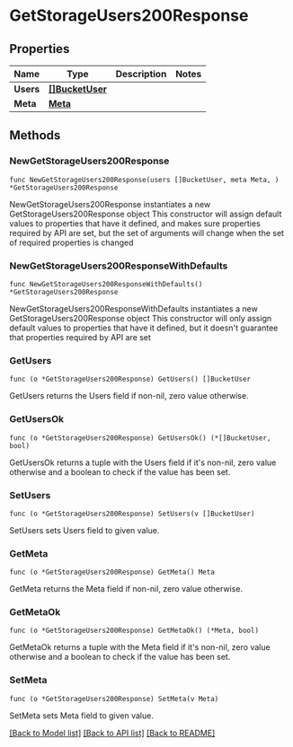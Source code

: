 # GetStorageUsers200Response

## Properties

Name | Type | Description | Notes
------------ | ------------- | ------------- | -------------
**Users** | [**[]BucketUser**](BucketUser.md) |  | 
**Meta** | [**Meta**](Meta.md) |  | 

## Methods

### NewGetStorageUsers200Response

`func NewGetStorageUsers200Response(users []BucketUser, meta Meta, ) *GetStorageUsers200Response`

NewGetStorageUsers200Response instantiates a new GetStorageUsers200Response object
This constructor will assign default values to properties that have it defined,
and makes sure properties required by API are set, but the set of arguments
will change when the set of required properties is changed

### NewGetStorageUsers200ResponseWithDefaults

`func NewGetStorageUsers200ResponseWithDefaults() *GetStorageUsers200Response`

NewGetStorageUsers200ResponseWithDefaults instantiates a new GetStorageUsers200Response object
This constructor will only assign default values to properties that have it defined,
but it doesn't guarantee that properties required by API are set

### GetUsers

`func (o *GetStorageUsers200Response) GetUsers() []BucketUser`

GetUsers returns the Users field if non-nil, zero value otherwise.

### GetUsersOk

`func (o *GetStorageUsers200Response) GetUsersOk() (*[]BucketUser, bool)`

GetUsersOk returns a tuple with the Users field if it's non-nil, zero value otherwise
and a boolean to check if the value has been set.

### SetUsers

`func (o *GetStorageUsers200Response) SetUsers(v []BucketUser)`

SetUsers sets Users field to given value.


### GetMeta

`func (o *GetStorageUsers200Response) GetMeta() Meta`

GetMeta returns the Meta field if non-nil, zero value otherwise.

### GetMetaOk

`func (o *GetStorageUsers200Response) GetMetaOk() (*Meta, bool)`

GetMetaOk returns a tuple with the Meta field if it's non-nil, zero value otherwise
and a boolean to check if the value has been set.

### SetMeta

`func (o *GetStorageUsers200Response) SetMeta(v Meta)`

SetMeta sets Meta field to given value.



[[Back to Model list]](../README.md#documentation-for-models) [[Back to API list]](../README.md#documentation-for-api-endpoints) [[Back to README]](../README.md)


